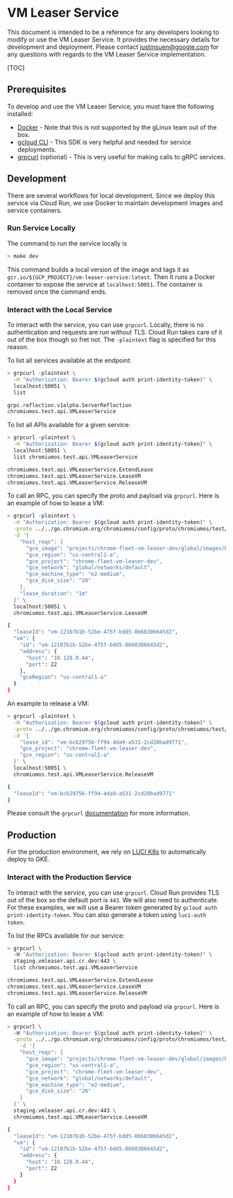 # VM Leaser Service

This document is intended to be a reference for any developers looking to modify or use the VM Leaser Service. It provides the necessary details for development and deployment. Please contact justinsuen@google.com for any questions with regards to the VM Leaser Service implementation.

[TOC]

## Prerequisites

To develop and use the VM Leaser Service, you must have the following installed:
* [Docker](https://g3doc.corp.google.com/cloud/containers/g3doc/glinux-docker/install.md?cl=head) - Note that this is not supported by the gLinux team out of the box.
* [gcloud CLI](https://g3doc.corp.google.com/cloud/sdk/g3doc/index.md?cl=head#installing-and-using-the-cloud-sdk) - This SDK is very helpful and needed for service deployments.
* [grpcurl](https://github.com/fullstorydev/grpcurl) (optional) - This is very useful for making calls to gRPC services.

## Development

There are several workflows for local development. Since we deploy this service via Cloud Run, we use Docker to maintain development images and service containers.

### Run Service Locally

The command to run the service locally is

```bash
> make dev
```

This command builds a local version of the image and tags it as `gcr.io/${GCP_PROJECT}/vm-leaser-service:latest`. Then it runs a Docker container to expose the service at `localhost:50051`. The container is removed once the command ends.

### Interact with the Local Service

To interact with the service, you can use `grpcurl`. Locally, there is no authentication and requests are run without TLS. Cloud Run takes care of it out of the box though so fret not. The `-plaintext` flag is specified for this reason.

To list all services available at the endpoint:
```bash
> grpcurl -plaintext \
  -H "Authorization: Bearer $(gcloud auth print-identity-token)" \
  localhost:50051 \
  list

grpc.reflection.v1alpha.ServerReflection
chromiumos.test.api.VMLeaserService
```

To list all APIs available for a given service:
```bash
> grpcurl -plaintext \
  -H "Authorization: Bearer $(gcloud auth print-identity-token)" \
  localhost:50051 \
  list chromiumos.test.api.VMLeaserService

chromiumos.test.api.VMLeaserService.ExtendLease
chromiumos.test.api.VMLeaserService.LeaseVM
chromiumos.test.api.VMLeaserService.ReleaseVM
```

To call an RPC, you can specify the proto and payload via `grpcurl`. Here is an example of how to lease a VM:
```bash
> grpcurl -plaintext \
  -H "Authorization: Bearer $(gcloud auth print-identity-token)" \
  -proto ../../go.chromium.org/chromiumos/config/proto/chromiumos/test/api/vm_leaser.proto \
  -d '{
    "host_reqs": {
      "gce_image": "projects/chrome-fleet-vm-leaser-dev/global/images/betty-arc-r-release",
      "gce_region": "us-central1-a",
      "gce_project": "chrome-fleet-vm-leaser-dev",
      "gce_network": "global/networks/default",
      "gce_machine_type": "e2-medium",
      "gce_disk_size": "20"
    },
    "lease_duration": "1m"
  }' \
  localhost:50051 \
  chromiumos.test.api.VMLeaserService.LeaseVM

{
  "leaseId": "vm-12107b1b-52be-475f-bdd5-8b68306645d2",
  "vm": {
    "id": "vm-12107b1b-52be-475f-bdd5-8b68306645d2",
    "address": {
      "host": "10.128.0.44",
      "port": 22
    },
    "gceRegion": "us-central1-a"
  }
}
```

An example to release a VM:
```bash
> grpcurl -plaintext \
  -H "Authorization: Bearer $(gcloud auth print-identity-token)" \
  -proto ../../go.chromium.org/chromiumos/config/proto/chromiumos/test/api/vm_leaser.proto \
  -d '{
    "lease_id": "vm-bcb29756-ff94-4da9-a531-2cd20bad9771",
    "gce_project": "chrome-fleet-vm-leaser-dev",
    "gce_region": "us-central1-a"
  }' \
  localhost:50051 \
  chromiumos.test.api.VMLeaserService.ReleaseVM

{
  "leaseId": "vm-bcb29756-ff94-4da9-a531-2cd20bad9771"
}
```

Please consult the `grpcurl` [documentation](https://github.com/fullstorydev/grpcurl) for more information.

## Production

For the production environment, we rely on [LUCI K8s](https://source.corp.google.com/chops_infra_internal/data/k8s/projects/vm-leaser/) to automatically deploy to GKE.

### Interact with the Production Service

To interact with the service, you can use `grpcurl`. Cloud Run provides TLS out of the box so the default port is `443`. We will also need to authenticate. For these examples, we will use a Bearer token generated by `gcloud auth print-identity-token`. You can also generate a token using `luci-auth token`.

To list the RPCs available for our service:
```bash
> grpcurl \
  -H "Authorization: Bearer $(gcloud auth print-identity-token)" \
  staging.vmleaser.api.cr.dev:443 \
  list chromiumos.test.api.VMLeaserService

chromiumos.test.api.VMLeaserService.ExtendLease
chromiumos.test.api.VMLeaserService.LeaseVM
chromiumos.test.api.VMLeaserService.ReleaseVM
```

To call an RPC, you can specify the proto and payload via `grpcurl`. Here is an example of how to lease a VM:
```bash
> grpcurl \
  -H "Authorization: Bearer $(gcloud auth print-identity-token)" \
  -proto ../../go.chromium.org/chromiumos/config/proto/chromiumos/test/api/vm_leaser.proto \
    -d '{
    "host_reqs": {
      "gce_image": "projects/chrome-fleet-vm-leaser-dev/global/images/betty-arc-r-release",
      "gce_region": "us-central1-a",
      "gce_project": "chrome-fleet-vm-leaser-dev",
      "gce_network": "global/networks/default",
      "gce_machine_type": "e2-medium",
      "gce_disk_size": "20"
    }
  }' \
  staging.vmleaser.api.cr.dev:443 \
  chromiumos.test.api.VMLeaserService.LeaseVM

{
  "leaseId": "vm-12107b1b-52be-475f-bdd5-8b68306645d2",
  "vm": {
    "id": "vm-12107b1b-52be-475f-bdd5-8b68306645d2",
    "address": {
      "host": "10.128.0.44",
      "port": 22
    }
  }
}
```
